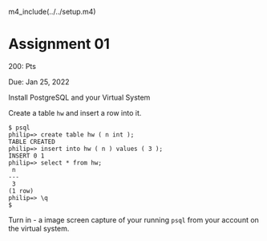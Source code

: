 m4_include(../../setup.m4)

# Assignment 01 

200: Pts

Due:  Jan 25, 2022

Install PostgreSQL and your Virtual System

Create a table `hw` and insert a row into it.

```
$ psql
philip=> create table hw ( n int );
TABLE CREATED
philip=> insert into hw ( n ) values ( 3 );
INSERT 0 1
philip=> select * from hw;
 n 
---
 3
(1 row)
philip=> \q
$
```

Turn in - a image screen capture of your running `psql`
from your account on the virtual system.

